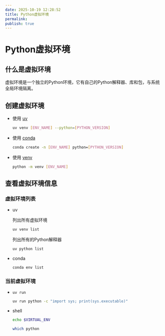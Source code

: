 ```yaml
---
date: 2025-10-19 12:28:52
title: Python虚拟环境
permalink: 
publish: true
---
```


# Python虚拟环境

## 什么是虚拟环境

虚拟环境是一个独立的Python环境，它有自己的Python解释器、库和包，与系统全局环境隔离。


## 创建虚拟环境

- 使用 [uv](../../tools/uv.md)

    ```bash
    uv venv [ENV_NAME] --python=[PYTHON_VERSION]
    ```

- 使用 [conda](../../tools/conda.md)

    ```bash
    conda create -n [ENV_NAME] python=[PYTHON_VERSION]
    ```

- 使用 [venv](https://docs.python.org/zh-cn/3.14/library/venv.html)

    ```bash
    python -m venv [ENV_NAME]
    ```

## 查看虚拟环境信息

### 虚拟环境列表

- uv

    列出所有虚拟环境
    ```bash
    uv venv list
    ```

    列出所有的Python解释器
    ```bash
    uv python list
    ```

- conda

    ```bash
    conda env list
    ```

### 当前虚拟环境

- `uv run`

    ```bash
    uv run python -c "import sys; print(sys.executable)"
    ```

- shell

    ```bash
    echo $VIRTUAL_ENV
    ```

    ```bash
    which python
    ```
